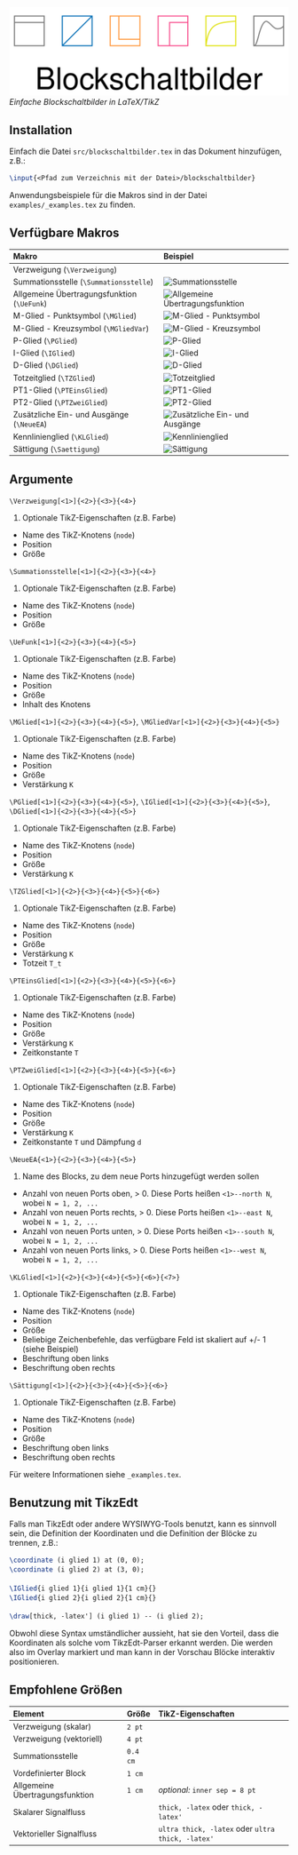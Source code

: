 ![logo](logo.png)
_Einfache Blockschaltbilder in LaTeX/TikZ_

## Installation
Einfach die Datei `src/blockschaltbilder.tex` in das Dokument hinzufügen, z.B.:

```tex
\input{<Pfad zum Verzeichnis mit der Datei>/blockschaltbilder}
```

Anwendungsbeispiele für die Makros sind in der Datei `examples/_examples.tex` zu finden.

## Verfügbare Makros
| Makro                                       | Beispiel                                                                                                     |
|:--------------------------------------------|:-------------------------------------------------------------------------------------------------------------|
| Verzweigung (`\Verzweigung`)                |                                                                                                              |
| Summationsstelle (`\Summationsstelle`)      | ![Summationsstelle](https://syncandshare.lrz.de/dl/fiJekds8nu5srkZRVX1gQ8dd/_examples-01.png)                |
| Allgemeine Übertragungsfunktion (`\UeFunk`) | ![Allgemeine Übertragungsfunktion](https://syncandshare.lrz.de/dl/fi8mFnJk28xd5sn74Zuu1JLm/_examples-02.png) |
| M-Glied - Punktsymbol (`\MGlied`)           | ![M-Glied - Punktsymbol](https://syncandshare.lrz.de/dl/fiLyvy6UpNDRHcuuBDiu7C6V/_examples-03.png)           |
| M-Glied - Kreuzsymbol (`\MGliedVar`)        | ![M-Glied - Kreuzsymbol](https://syncandshare.lrz.de/dl/fiDaymwXz5Pz5pz7ipZYEkP1/_examples-04.png)           |
| P-Glied (`\PGlied`)                         | ![P-Glied](https://syncandshare.lrz.de/dl/fi5Vu1ne5Lw4FkD5jYPeonJm/_examples-05.png)                         |
| I-Glied (`\IGlied`)                         | ![I-Glied](https://syncandshare.lrz.de/dl/fiK5HaoFZYBswKAn5nSvavBH/_examples-06.png)                         |
| D-Glied (`\DGlied`)                         | ![D-Glied](https://syncandshare.lrz.de/dl/fiGcfcyqm67yQGrSGfPE5ip4/_examples-07.png)                         |
| Totzeitglied (`\TZGlied`)                   | ![Totzeitglied](https://syncandshare.lrz.de/dl/fiBpsbqRvUbJjjWwYeTyYxrm/_examples-08.png)                    |
| PT1-Glied (`\PTEinsGlied`)                  | ![PT1-Glied](https://syncandshare.lrz.de/dl/fi6uayviR2n26WU3J9GRw43p/_examples-09.png)                       |
| PT2-Glied (`\PTZweiGlied`)                  | ![PT2-Glied](https://syncandshare.lrz.de/dl/fiFpBtZEoCRbLrT1Bzdaz1dY/_examples-10.png)                       |
| Zusätzliche Ein- und Ausgänge (`\NeueEA`)   | ![Zusätzliche Ein- und Ausgänge](https://syncandshare.lrz.de/dl/fiV2RmSCnNxkb95msTKkjRDA/_examples-18.png)   |
| Kennlinienglied (`\KLGlied`)                | ![Kennlinienglied](https://syncandshare.lrz.de/dl/fiEj9YvhVtLtaxyBDEbRiJ55/_examples-11.png)                 |
| Sättigung (`\Saettigung`)                   | ![Sättigung](https://syncandshare.lrz.de/dl/fiWjj5uhhZsuTwijfFFCiogo/_examples-12.png)                       |

## Argumente
`\Verzweigung[<1>]{<2>}{<3>}{<4>}`

1. Optionale TikZ-Eigenschaften (z.B. Farbe)
* Name des TikZ-Knotens (`node`)
* Position
* Größe

`\Summationsstelle[<1>]{<2>}{<3>}{<4>}`

1. Optionale TikZ-Eigenschaften (z.B. Farbe)
* Name des TikZ-Knotens (`node`)
* Position
* Größe

`\UeFunk[<1>]{<2>}{<3>}{<4>}{<5>}`

1. Optionale TikZ-Eigenschaften (z.B. Farbe)
* Name des TikZ-Knotens (`node`)
* Position
* Größe
* Inhalt des Knotens

`\MGlied[<1>]{<2>}{<3>}{<4>}{<5>}`, `\MGliedVar[<1>]{<2>}{<3>}{<4>}{<5>}`

1. Optionale TikZ-Eigenschaften (z.B. Farbe)
* Name des TikZ-Knotens (`node`)
* Position
* Größe
* Verstärkung `K`

`\PGlied[<1>]{<2>}{<3>}{<4>}{<5>}`, `\IGlied[<1>]{<2>}{<3>}{<4>}{<5>}`, `\DGlied[<1>]{<2>}{<3>}{<4>}{<5>}`

1. Optionale TikZ-Eigenschaften (z.B. Farbe)
* Name des TikZ-Knotens (`node`)
* Position
* Größe
* Verstärkung `K`

`\TZGlied[<1>]{<2>}{<3>}{<4>}{<5>}{<6>}`

1. Optionale TikZ-Eigenschaften (z.B. Farbe)
* Name des TikZ-Knotens (`node`)
* Position
* Größe
* Verstärkung `K`
* Totzeit `T_t`

`\PTEinsGlied[<1>]{<2>}{<3>}{<4>}{<5>}{<6>}`

1. Optionale TikZ-Eigenschaften (z.B. Farbe)
* Name des TikZ-Knotens (`node`)
* Position
* Größe
* Verstärkung `K`
* Zeitkonstante `T`

`\PTZweiGlied[<1>]{<2>}{<3>}{<4>}{<5>}{<6>}`

1. Optionale TikZ-Eigenschaften (z.B. Farbe)
* Name des TikZ-Knotens (`node`)
* Position
* Größe
* Verstärkung `K`
* Zeitkonstante `T` und Dämpfung `d`

`\NeueEA{<1>}{<2>}{<3>}{<4>}{<5>}`

1. Name des Blocks, zu dem neue Ports hinzugefügt werden sollen
* Anzahl von neuen Ports oben, > 0. Diese Ports heißen `<1>--north N`, wobei `N = 1, 2, ...`
* Anzahl von neuen Ports rechts, > 0. Diese Ports heißen `<1>--east N`, wobei `N = 1, 2, ...`
* Anzahl von neuen Ports unten, > 0. Diese Ports heißen `<1>--south N`, wobei `N = 1, 2, ...`
* Anzahl von neuen Ports links, > 0. Diese Ports heißen `<1>--west N`, wobei `N = 1, 2, ...`

`\KLGlied[<1>]{<2>}{<3>}{<4>}{<5>}{<6>}{<7>}`

1. Optionale TikZ-Eigenschaften (z.B. Farbe)
* Name des TikZ-Knotens (`node`)
* Position
* Größe
* Beliebige Zeichenbefehle, das verfügbare Feld ist skaliert auf +/- 1 (siehe Beispiel)
* Beschriftung oben links
* Beschriftung oben rechts

`\Sättigung[<1>]{<2>}{<3>}{<4>}{<5>}{<6>}`

1. Optionale TikZ-Eigenschaften (z.B. Farbe)
* Name des TikZ-Knotens (`node`)
* Position
* Größe
* Beschriftung oben links
* Beschriftung oben rechts

Für weitere Informationen siehe `_examples.tex`.

## Benutzung mit TikzEdt
Falls man TikzEdt oder andere WYSIWYG-Tools benutzt, kann es sinnvoll sein, die Definition der Koordinaten und die Definition der Blöcke zu trennen, z.B.:

```tex
\coordinate (i glied 1) at (0, 0);
\coordinate (i glied 2) at (3, 0);

\IGlied{i glied 1}{i glied 1}{1 cm}{}
\IGlied{i glied 2}{i glied 2}{1 cm}{}

\draw[thick, -latex'] (i glied 1) -- (i glied 2);
```

Obwohl diese Syntax umständlicher aussieht, hat sie den Vorteil, dass die Koordinaten als solche vom TikzEdt-Parser erkannt werden. Die werden also im Overlay markiert und man kann in der Vorschau Blöcke interaktiv positionieren.


## Empfohlene Größen
| Element                         | Größe    | TikZ-Eigenschaften                                |
|:--------------------------------|:---------|:--------------------------------------------------|
| Verzweigung (skalar)            | `2 pt`   |                                                   |
| Verzweigung (vektoriell)        | `4 pt`   |                                                   |
| Summationsstelle                | `0.4 cm` |                                                   |
| Vordefinierter Block            | `1 cm`   |                                                   |
| Allgemeine Übertragungsfunktion | `1 cm`   | _optional:_ `inner sep = 8 pt`                    |
| Skalarer Signalfluss            |          | `thick, -latex` oder `thick, -latex'`             |
| Vektorieller Signalfluss        |          | `ultra thick, -latex` oder `ultra thick, -latex'` |
